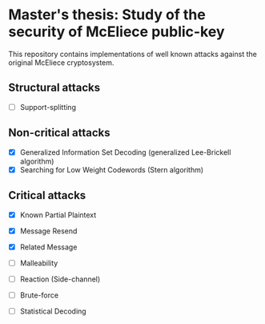 # Master's thesis: Study of the security of McEliece public-key
This repository contains implementations of well known attacks against the original McEliece cryptosystem.

## Structural attacks
- [ ] Support-splitting

## Non-critical attacks
- [x] Generalized Information Set Decoding (generalized Lee-Brickell algorithm)
- [x] Searching for Low Weight Codewords (Stern algorithm)

## Critical attacks
- [x] Known Partial Plaintext
- [x] Message Resend
- [x] Related Message
- [ ] Malleability
- [ ] Reaction (Side-channel)
- [ ] Brute-force
- [ ] Statistical Decoding

